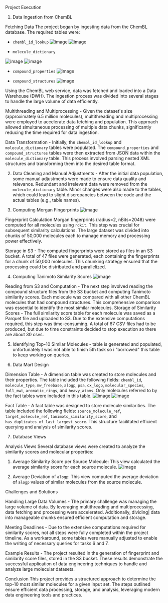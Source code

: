 Project Execution

1. Data Ingestion from ChemBL

Fetching Data
The project began by ingesting data from the ChemBL database. The required tables were:
- `chembl_id_lookup`
 ![image](https://github.com/NinoBendianishvili/Quantori_Project/assets/102155590/d80a1b64-9114-4985-b0f7-e7740a92e686)
![image](https://github.com/NinoBendianishvili/Quantori_Project/assets/102155590/c36a5245-607c-443f-be16-95dda5afa45e)

 
- `molecule_dictionary`
 
 ![image](https://github.com/NinoBendianishvili/Quantori_Project/assets/102155590/63611c1f-8ac0-4b6a-ba0a-ca33832d7f67)
![image](https://github.com/NinoBendianishvili/Quantori_Project/assets/102155590/2ab74001-cafb-4cdc-892d-f6e85795532f)

- `compound_properties`
 ![image](https://github.com/NinoBendianishvili/Quantori_Project/assets/102155590/26f1059a-ad27-407c-87fe-d24937188f72)

- `compound_structures`
 ![image](https://github.com/NinoBendianishvili/Quantori_Project/assets/102155590/484c9c80-6043-42b7-8ec6-d648b36ed549)

Using the ChemBL web service, data was fetched and loaded into a Data Warehouse (DWH). 
The ingestion process was divided into several stages to handle the large volume of data efficiently.

Multithreading and Multiprocessing - Given the dataset's size (approximately 6.5 million molecules), 
multithreading and multiprocessing were employed to accelerate data fetching and population. 
This approach allowed simultaneous processing of multiple data chunks, significantly reducing
the time required for data ingestion.

Data Transformation - Initially, the `chembl_id_lookup` and `molecule_dictionary` tables were populated. 
The `compound_properties` and `compound_structures` tables were then extracted from JSON data within the 
`molecule_dictionary` table. This process involved parsing nested XML structures and transforming them 
into the desired table format.

2. Data Cleaning and Manual Adjustments - After the initial data population, some manual adjustments were 
made to ensure data quality and relevance. Redundant and irrelevant data were removed from the 
`molecule_dictionary` table. Minor changes were also made to the tables, which could lead to slight 
discrepancies between the code and the actual tables (e.g., table names).

3. Computing Morgan Fingerprints
 ![image](https://github.com/NinoBendianishvili/Quantori_Project/assets/102155590/6df3d85d-27a0-48aa-b742-970b6aee9318)

Fingerprint Calculation
Morgan fingerprints (radius=2, nBits=2048) were computed for all molecules using `rdkit`. 
This step was crucial for subsequent similarity calculations. The large dataset was divided into 
chunks of 50,000 molecules each to manage memory and processing power effectively.

Storage in S3 - The computed fingerprints were stored as files in an S3 bucket. 
A total of 47 files were generated, each containing the fingerprints for a chunk of 50,000 molecules. 
This chunking strategy ensured that the processing could be distributed and parallelized.

4. Computing Tanimoto Similarity Scores
 ![image](https://github.com/NinoBendianishvili/Quantori_Project/assets/102155590/fee3406b-d119-41f1-9bf4-58a91fbe7cad)

Reading from S3 and Computation - The next step involved reading the compound structure files from 
the S3 bucket and computing Tanimoto similarity scores. Each molecule was compared with all other ChemBL 
molecules that had compound structures. This comprehensive comparison was essential to identify the most 
similar molecules.
Storage of Similarity Scores - The full similarity score table for each molecule was saved as a Parquet 
file and uploaded to S3. Due to the extensive computations required, this step was time-consuming. A total of 
67 CSV files had to be produced, but due to time constraints decided to stop execution so there are about 30 csvs.

5. Identifying Top-10 Similar Molecules - table is generated and populated, unfortunately I was not able to 
finish 5th task so i "borrowed" this table to keep working on queries. 

6. Data Mart Design

Dimension Table - A dimension table was created to store molecules and their properties. 
The table included the following fields: `chembl_id`, `molecule_type`, `mw_freebase`, `alogp`, `psa`, 
`cx_logp`, `molecular_species`, `full_mwt`, `aromatic_rings`, and `heavy_atoms`. 
Only molecules referred to by the fact tables were included in this table.
![image](https://github.com/NinoBendianishvili/Quantori_Project/assets/102155590/0b07695e-55e9-4ac8-8f15-86e011832290)
![image](https://github.com/NinoBendianishvili/Quantori_Project/assets/102155590/dc39aef4-6f8c-4b7d-a285-a7ef5c31d8b7)

Fact Table - A fact table was designed to store molecule similarities. The table included the following fields: 
`source_molecule_ref`, `target_molecule_ref`, `tanimoto_similarity_score`, and `has_duplicates_of_last_largest_score`. 
This structure facilitated efficient querying and analysis of similarity scores.

7. Database Views

Analysis Views
Several database views were created to analyze the similarity scores and molecular properties:

1. Average Similarity Score per Source Molecule: This view calculated the average similarity score for each source molecule.
   ![image](https://github.com/NinoBendianishvili/Quantori_Project/assets/102155590/9818188d-9816-4bd7-9540-06f17af01f94)

3. Average Deviation of `alogp`: This view computed the average deviation of `alogp` values of similar molecules from the source molecule.

Challenges and Solutions

Handling Large Data Volumes - The primary challenge was managing the large volume of data. By leveraging 
multithreading and multiprocessing, data fetching and processing were accelerated. Additionally, dividing|
data into manageable chunks ensured efficient computation and storage.

Meeting Deadlines - Due to the extensive computations required for similarity scores, not all steps were 
fully completed within the project timeline. As a workaround, some tables were manually adjusted to enable 
the writing of necessary queries for tasks 6 and 7.

Example Results - The project resulted in the generation of fingerprint and similarity score files, 
stored in the S3 bucket.
These results demonstrate the successful application of data engineering techniques to handle and analyze 
large molecular datasets.

Conclusion
This project provides a structured approach to determine the top-10 most similar molecules for a given input set.
The steps outlined ensure efficient data processing, storage, and analysis, leveraging modern data engineering 
tools and practices.


